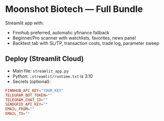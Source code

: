# Moonshot Biotech — Full Bundle
Streamlit app with:
- Finnhub preferred, automatic yfinance fallback
- Beginner/Pro scanner with watchlists, favorites, news panel
- Backtest tab with SL/TP, transaction costs, trade log, parameter sweep

## Deploy (Streamlit Cloud)
- Main file: `streamlit_app.py`
- Python: `.streamlit/runtime.txt` is 3.10
- Secrets (optional):
```toml
FINNHUB_API_KEY="YOUR_KEY"
TELEGRAM_BOT_TOKEN=""
TELEGRAM_CHAT_ID=""
SENDGRID_API_KEY=""
EMAIL_FROM=""
EMAIL_TO=""
```
